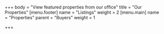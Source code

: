 +++
body = "View featured properties from our office"
title = "Our Properties"
[menu.footer]
name = "Listings"
weight = 2
[menu.main]
name = "Properties"
parent = "Buyers"
weight = 1

+++

